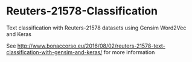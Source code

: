 # Reuters-21578-Classification
Text classification with Reuters-21578 datasets using Gensim Word2Vec and Keras

See http://www.bonaccorso.eu/2016/08/02/reuters-21578-text-classification-with-gensim-and-keras/ for more information
